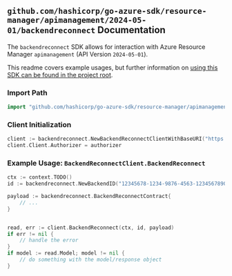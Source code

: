 
## `github.com/hashicorp/go-azure-sdk/resource-manager/apimanagement/2024-05-01/backendreconnect` Documentation

The `backendreconnect` SDK allows for interaction with Azure Resource Manager `apimanagement` (API Version `2024-05-01`).

This readme covers example usages, but further information on [using this SDK can be found in the project root](https://github.com/hashicorp/go-azure-sdk/tree/main/docs).

### Import Path

```go
import "github.com/hashicorp/go-azure-sdk/resource-manager/apimanagement/2024-05-01/backendreconnect"
```


### Client Initialization

```go
client := backendreconnect.NewBackendReconnectClientWithBaseURI("https://management.azure.com")
client.Client.Authorizer = authorizer
```


### Example Usage: `BackendReconnectClient.BackendReconnect`

```go
ctx := context.TODO()
id := backendreconnect.NewBackendID("12345678-1234-9876-4563-123456789012", "example-resource-group", "serviceName", "backendId")

payload := backendreconnect.BackendReconnectContract{
	// ...
}


read, err := client.BackendReconnect(ctx, id, payload)
if err != nil {
	// handle the error
}
if model := read.Model; model != nil {
	// do something with the model/response object
}
```

